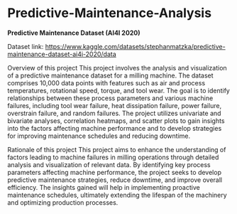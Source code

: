 # Predictive-Maintenance-Analysis

**Predictive Maintenance Dataset (AI4I 2020)**

Dataset link: https://www.kaggle.com/datasets/stephanmatzka/predictive-maintenance-dataset-ai4i-2020/data 

Overview of this project 
This project involves the analysis and visualization of a predictive maintenance dataset for a milling machine. The dataset comprises 10,000 data points with features such as air and process temperatures, rotational speed, torque, and tool wear. The goal is to identify relationships between these process parameters and various machine failures, including tool wear failure, heat dissipation failure, power failure, overstrain failure, and random failures. The project utilizes univariate and bivariate analyses, correlation heatmaps, and scatter plots to gain insights into the factors affecting machine performance and to develop strategies for improving maintenance schedules and reducing downtime. 

Rationale of this project 
This project aims to enhance the understanding of factors leading to machine failures in milling operations through detailed analysis and visualization of relevant data. By identifying key process parameters affecting machine performance, the project seeks to develop predictive maintenance strategies, reduce downtime, and improve overall efficiency. The insights gained will help in implementing proactive maintenance schedules, ultimately extending the lifespan of the machinery and optimizing production processes.   

